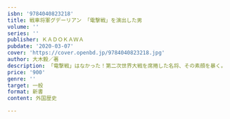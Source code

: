 ```yaml
---
isbn: '9784040823218'
title: 戦車将軍グデーリアン 「電撃戦」を演出した男
volume: ''
series: ''
publisher: ＫＡＤＯＫＡＷＡ
pubdate: '2020-03-07'
cover: 'https://cover.openbd.jp/9784040823218.jpg'
author: 大木毅／著
description: 「電撃戦」はなかった！第二次世界大戦を席捲した名将、その素顔を暴く。
price: '900'
genre: ''
target: 一般
format: 新書
content: 外国歴史

---
```

